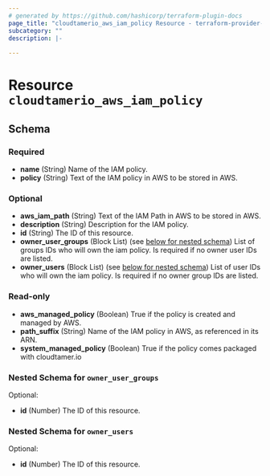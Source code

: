 ```yaml
---
# generated by https://github.com/hashicorp/terraform-plugin-docs
page_title: "cloudtamerio_aws_iam_policy Resource - terraform-provider-cloudtamerio"
subcategory: ""
description: |-
  
---
```


# Resource `cloudtamerio_aws_iam_policy`





<!-- schema generated by tfplugindocs -->
## Schema

### Required

- **name** (String) Name of the IAM policy.
- **policy** (String) Text of the IAM policy in AWS to be stored in AWS.

### Optional

- **aws_iam_path** (String) Text of the IAM Path in AWS to be stored in AWS.
- **description** (String) Description for the IAM policy.
- **id** (String) The ID of this resource.
- **owner_user_groups** (Block List) (see [below for nested schema](#nestedblock--owner_user_groups)) List of groups IDs who will own the iam policy. Is required if no owner user IDs are listed.
- **owner_users** (Block List) (see [below for nested schema](#nestedblock--owner_users)) List of user IDs who will own the iam policy. Is required if no owner group IDs are listed.

### Read-only

- **aws_managed_policy** (Boolean) True if the policy is created and managed by AWS.
- **path_suffix** (String) Name of the IAM policy in AWS, as referenced in its ARN.
- **system_managed_policy** (Boolean) True if the policy comes packaged with cloudtamer.io

<a id="nestedblock--owner_user_groups"></a>
### Nested Schema for `owner_user_groups`

Optional:

- **id** (Number) The ID of this resource.


<a id="nestedblock--owner_users"></a>
### Nested Schema for `owner_users`

Optional:

- **id** (Number) The ID of this resource.


